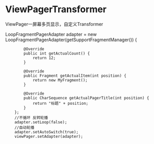 # ViewPagerTransformer
ViewPager一屏幕多页显示，自定义Transformer


LoopFragmentPagerAdapter adapter = new LoopFragmentPagerAdapter(getSupportFragmentManager()) {

            @Override
            public int getActualCount() {
                return 12;
            }

            @Override
            public Fragment getActualItem(int position) {
                return new MyFragment();
            }

            @Override
            public CharSequence getActualPagerTitle(int position) {
                return "标题" + position;
            }
        };
        //不循环 反转轮播
        adapter.setLoop(false);
        //自动轮播
        adapter.setAutoSwitch(true);
        viewPager.setAdapter(adapter);
